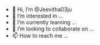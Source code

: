 - 👋 Hi, I’m @Jeevitha03ju
- 👀 I’m interested in ...
- 🌱 I’m currently learning ...
- 💞️ I’m looking to collaborate on ...
- 📫 How to reach me ...

<!---
Jeevitha03ju/Jeevitha03ju is a ✨ special ✨ repository because its `README.md` (this file) appears on your GitHub profile.
You can click the Preview link to take a look at your changes.
--->
